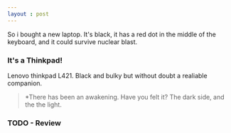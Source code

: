 ```yaml
---
layout : post
---
```


So i bought a new laptop. It's black, it has a red dot in the middle of the keyboard, and it could survive nuclear blast.

### It's a Thinkpad!

Lenovo thinkpad L421. Black and bulky but without doubt a realiable companion.

>*There has been an awakening. Have you felt it? The dark side, and the the light.

### TODO - Review
